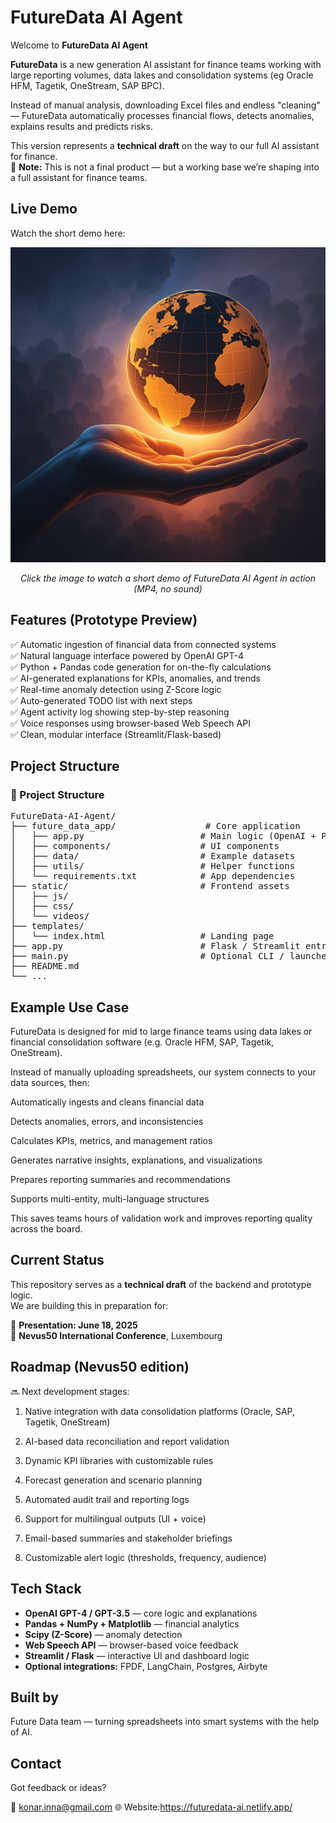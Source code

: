 # FutureData AI Agent

Welcome to **FutureData AI Agent** 

**FutureData** is a new generation AI assistant for finance teams working with large reporting volumes, data lakes and consolidation systems (eg Oracle HFM, Tagetik, OneStream, SAP BPC).

Instead of manual analysis, downloading Excel files and endless "cleaning" — FutureData automatically processes financial flows, detects anomalies, explains results and predicts risks.

This version represents a **technical draft** on the way to our full AI assistant for finance.  
🔄 **Note:** This is not a final product — but a working base we’re shaping into a full assistant for finance teams.

## Live Demo

 Watch the short demo here: 
 
<p align="center">
  <a href="https://github.com/AnniRanok/FutureData-AI-Agent/raw/main/static/videos/future-data.mp4" target="_blank">
    <img src="https://github.com/AnniRanok/FutureData-AI-Agent/raw/main/static/videos/preview.png" alt="Watch the demo" width="600"/>
  </a>
</p>

<p align="center">
  <em>Click the image to watch a short demo of FutureData AI Agent in action (MP4, no sound)</em>
</p>



##  Features (Prototype Preview)

✅ Automatic ingestion of financial data from connected systems  
✅ Natural language interface powered by OpenAI GPT-4  
✅ Python + Pandas code generation for on-the-fly calculations  
✅ AI-generated explanations for KPIs, anomalies, and trends  
✅ Real-time anomaly detection using Z-Score logic  
✅ Auto-generated TODO list with next steps  
✅ Agent activity log showing step-by-step reasoning  
✅ Voice responses using browser-based Web Speech API  
✅ Clean, modular interface (Streamlit/Flask-based)


## Project Structure

<h3>📁 Project Structure</h3>
<pre>
FutureData-AI-Agent/
├── future_data_app/                 # Core application
│   ├── app.py                      # Main logic (OpenAI + Pandas)
│   ├── components/                 # UI components
│   ├── data/                       # Example datasets
│   ├── utils/                      # Helper functions
│   └── requirements.txt            # App dependencies
├── static/                         # Frontend assets
│   ├── js/
│   ├── css/
│   └── videos/
├── templates/
│   └── index.html                  # Landing page
├── app.py                          # Flask / Streamlit entry point
├── main.py                         # Optional CLI / launcher
├── README.md
└── ...
</pre>




## Example Use Case

FutureData is designed for mid to large finance teams using data lakes or financial consolidation software (e.g. Oracle HFM, SAP, Tagetik, OneStream).

Instead of manually uploading spreadsheets, our system connects to your data sources, then:

Automatically ingests and cleans financial data

Detects anomalies, errors, and inconsistencies

Calculates KPIs, metrics, and management ratios

Generates narrative insights, explanations, and visualizations

Prepares reporting summaries and recommendations

Supports multi-entity, multi-language structures

This saves teams hours of validation work and improves reporting quality across the board.


##  Current Status

This repository serves as a **technical draft** of the backend and prototype logic.  
We are building this in preparation for:

📅 **Presentation: June 18, 2025**  
📍 **Nevus50 International Conference**, Luxembourg


## Roadmap (Nevus50 edition)

🔜 Next development stages:

1. Native integration with data consolidation platforms (Oracle, SAP, Tagetik, OneStream)

2. AI-based data reconciliation and report validation

3. Dynamic KPI libraries with customizable rules

4. Forecast generation and scenario planning

5. Automated audit trail and reporting logs

6. Support for multilingual outputs (UI + voice)

7. Email-based summaries and stakeholder briefings

8. Customizable alert logic (thresholds, frequency, audience)


##  Tech Stack

- **OpenAI GPT-4 / GPT-3.5** — core logic and explanations  
- **Pandas + NumPy + Matplotlib** — financial analytics  
- **Scipy (Z-Score)** — anomaly detection  
- **Web Speech API** — browser-based voice feedback  
- **Streamlit / Flask** — interactive UI and dashboard logic  
- **Optional integrations:** FPDF, LangChain, Postgres, Airbyte



## Built by
Future Data team — turning spreadsheets into smart systems with the help of AI.



## Contact

Got feedback or ideas?

📧 konar.inna@gmail.com
🌐 Website:https://futuredata-ai.netlify.app/  
